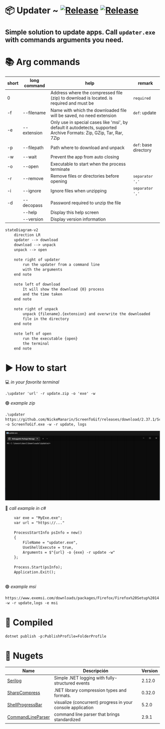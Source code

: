 # 📦 Updater ~ [![Release](https://img.shields.io/badge/releases-orange)](https://github.com/danijerez/updater/releases) [![Release](https://img.shields.io/badge/dotnet-8.0-purple)](https://dotnet.microsoft.com/en-us/download/dotnet/8.0)

## Simple solution to update apps. Call `updater.exe` with commands arguments you need.

# 📚 Arg commands

| short  | long command | help  | remark  |
|---|---|---|---|
| 0 |   | Address where the compressed file (zip) to download is located. is required and must be  | `required`  |
| -f  | --filename  | Name with which the downloaded file will be saved, no need extension | `def`: update  |
| -e  | --extension  | Only use in special cases like 'msi', by default it autodetects, supported Archive Formats: Zip, GZip, Tar, Rar, 7Zip |  |
| -p  | --filepath  | Path where to download and unpack | `def`: base directory |
| -w |  --wait | Prevent the app from auto closing  |   |
| -o  | --open  | Executable to start when the process terminate  |   |
|  -r | --remove  | Remove files or directories before opening  | `separator ','`  |
| -i  | --ignore  | Ignore files when unzipping  |  `separator ','` |
| -d  | --decopass  | Password required to unzip the file  |   |
|   | --help  | Display this help screen  |   |
|   | --version  | Display version information  |   |


```mermaid
stateDiagram-v2
    direction LR
    updater --> download
    download --> unpack
    unpack --> open
    
    note right of updater
        run the updater from a command line 
        with the arguments
    end note

    note left of download
        It will show the download {0} process 
        and the time taken
    end note
    
    note right of unpack
        unpack {filename}.{extension} and overwrite the downloaded 
        file in the directory
    end note
    
    note left of open
        run the executable {open}
        the terminal
    end note
```

# ▶️ How to start 
💻 _in your favorite terminal_
```
.\updater 'url' -r update.zip -o 'exe' -w
```
🟢 _example zip_
```
.\updater https://github.com/NickeManarin/ScreenToGif/releases/download/2.37.1/ScreenToGif.2.37.1.Portable.x64.zip -o ScreenToGif.exe -w -r update, logs
```

<img src="imgs/sample.gif" width=800px> 


🔮 _call example in c#_
```
    var exe = "MyExe.exe";
    var url = "https://..."

    ProcessStartInfo psInfo = new()
    {
        FileName = "updater.exe",
        UseShellExecute = true,
        Arguments = $"{url} -o {exe} -r update -w"
    };

    Process.Start(psInfo);
    Application.Exit();
                
```

🟢 _example msi_
```
https://www.exemsi.com/downloads/packages/Firefox/Firefox%20Setup%2014.0.1.msi -w -r update,logs -e msi
```

# 💾 Compiled
```
dotnet publish -p:PublishProfile=FolderProfile
```

# 🦄 Nugets
| Name        | Descripción | Version     |
| ----------- | ----------- | ----------- |
| [Serilog](https://github.com/saeidjoker/libc.translation/)   | Simple .NET logging with fully-structured events                                            |2.12.0|
| [SharpCompress ](https://github.com/adamhathcock/sharpcompress)   | .NET library compression types and formats.                                            |0.32.0|
| [ShellProgressBar](https://github.com/saeidjoker/libc.translation/)   | visualize (concurrent) progress in your console application    |5.2.0|
| [CommandLineParser](https://github.com/commandlineparser/commandline)   |  command line parser that brings standardized  |2.9.1|
